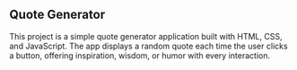## Quote Generator
This project is a simple quote generator application built with HTML, CSS, and JavaScript. The app displays a random quote each time the user clicks a button, offering inspiration, wisdom, or humor with every interaction.
